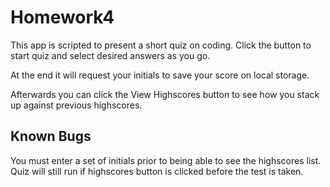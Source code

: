 # Homework4

This app is scripted to present a short quiz on coding.
Click the button to start quiz and select desired answers as you go.

At the end it will request your initials to save your score on local storage.

Afterwards you can click the View Highscores button to see how you stack up against previous highscores.


## Known Bugs

You must enter a set of initials prior to being able to see the highscores list. Quiz will still run if highscores button is clicked before the test is taken.
